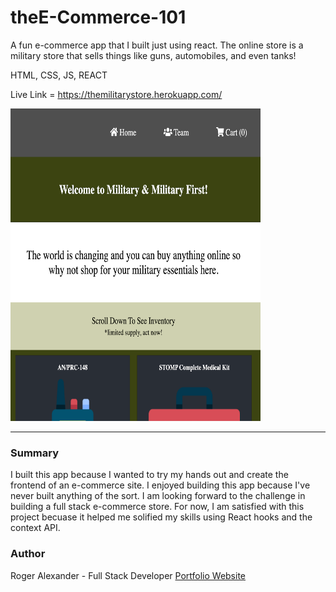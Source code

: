 # theE-Commerce-101

A fun e-commerce app that I built just using react. The online store is a military store that sells things like guns, automobiles, and even tanks!

HTML, CSS, JS, REACT

Live Link = https://themilitarystore.herokuapp.com/

<img src="ecommerce/src/images/themilitarystore.png" width="400" height="500">
<hr />

<h3>Summary</h3>
I built this app because I wanted to try my hands out and create the frontend of an e-commerce site. I enjoyed building this app because I've never built anything of the sort. I am looking forward to the challenge in building a full stack e-commerce store. For now, I am satisfied with this project becuase it helped me solified my skills using React hooks and the context API.

<h3>Author</h3>

Roger Alexander - Full Stack Developer <a href="http://www.douschesois.com">Portfolio Website</a>

